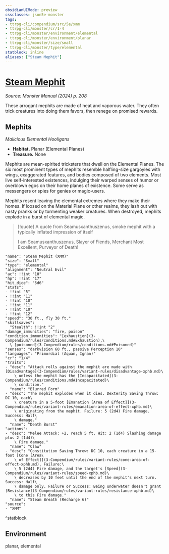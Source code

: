 ```yaml
---
obsidianUIMode: preview
cssclasses: json5e-monster
tags:
- ttrpg-cli/compendium/src/5e/xmm
- ttrpg-cli/monster/cr/1-4
- ttrpg-cli/monster/environment/elemental
- ttrpg-cli/monster/environment/planar
- ttrpg-cli/monster/size/small
- ttrpg-cli/monster/type/elemental
statblock: inline
aliases: ["Steam Mephit"]
---
```

# [Steam Mephit](3-Compendium\bestiary\elemental/steam-mephit-xmm.md)
*Source: Monster Manual (2024) p. 208*  

These arrogant mephits are made of heat and vaporous water. They often trick creatures into doing them favors, then renege on promised rewards.

## Mephits

*Malicious Elemental Hooligans*

- **Habitat.** Planar (Elemental Planes)  
- **Treasure.** None  

Mephits are mean-spirited tricksters that dwell on the Elemental Planes. The six most prominent types of mephits resemble halfling-size gargoyles with wings, exaggerated features, and bodies composed of two elements. Most live self-interested existences, indulging their warped senses of humor or overblown egos on their home planes of existence. Some serve as messengers or spies for genies or magic-users.

Mephits resent leaving the elemental extremes where they make their homes. If loosed on the Material Plane or other realms, they lash out with nasty pranks or by tormenting weaker creatures. When destroyed, mephits explode in a burst of elemental magic.

> [!quote] A quote from Seamusxanthuszenus, smoke mephit with a typically inflated impression of itself  
> 
> I am Seamusxanthuszenus, Slayer of Fiends, Merchant Most Excellent, Purveyor of Death!


```statblock
"name": "Steam Mephit (XMM)"
"size": "Small"
"type": "elemental"
"alignment": "Neutral Evil"
"ac": !!int "10"
"hp": !!int "17"
"hit_dice": "5d6"
"stats":
- !!int "5"
- !!int "11"
- !!int "10"
- !!int "11"
- !!int "10"
- !!int "12"
"speed": "30 ft., fly 30 ft."
"skillsaves":
  "Stealth": !!int "2"
"damage_immunities": "fire, poison"
"condition_immunities": "[exhaustion](3-Compendium/rules/conditions.md#Exhaustion),\
  \ [poisoned](3-Compendium/rules/conditions.md#Poisoned)"
"senses": "darkvision 60 ft., passive Perception 10"
"languages": "Primordial (Aquan, Ignan)"
"cr": "1/4"
"traits":
- "desc": "Attack rolls against the mephit are made with [Disadvantage](3-Compendium/rules/variant-rules/disadvantage-xphb.md)\
    \ unless the mephit has the [Incapacitated](3-Compendium/rules/conditions.md#Incapacitated)\
    \ condition."
  "name": "Blurred Form"
- "desc": "The mephit explodes when it dies. Dexterity Saving Throw: DC 10, each\
    \ creature in a 5-foot [Emanation [Area of Effect]](3-Compendium/rules/variant-rules/emanation-area-of-effect-xphb.md)\
    \ originating from the mephit. Failure: 5 (2d4) Fire damage. Success: Half\
    \ damage."
  "name": "Death Burst"
"actions":
- "desc": "Melee Attack: +2, reach 5 ft. Hit: 2 (1d4) Slashing damage plus 2 (1d4)\
    \ Fire damage."
  "name": "Claw"
- "desc": "Constitution Saving Throw: DC 10, each creature in a 15-foot [Cone [Area\
    \ of Effect]](3-Compendium/rules/variant-rules/cone-area-of-effect-xphb.md). Failure:\
    \ 5 (2d4) Fire damage, and the target's [Speed](3-Compendium/rules/variant-rules/speed-xphb.md)\
    \ decreases by 10 feet until the end of the mephit's next turn. Success: Half\
    \ damage only. Failure or Success: Being underwater doesn't grant [Resistance](3-Compendium/rules/variant-rules/resistance-xphb.md)\
    \ to this Fire damage."
  "name": "Steam Breath (Recharge 6)"
"source":
- "XMM"
```
^statblock

## Environment

planar, elemental